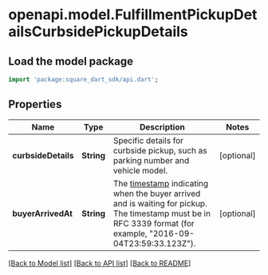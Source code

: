 # openapi.model.FulfillmentPickupDetailsCurbsidePickupDetails

## Load the model package
```dart
import 'package:square_dart_sdk/api.dart';
```

## Properties
Name | Type | Description | Notes
------------ | ------------- | ------------- | -------------
**curbsideDetails** | **String** | Specific details for curbside pickup, such as parking number and vehicle model. | [optional] 
**buyerArrivedAt** | **String** | The [timestamp](https://developer.squareup.com/docs/build-basics/working-with-dates) indicating when the buyer arrived and is waiting for pickup. The timestamp must be in RFC 3339 format (for example, \"2016-09-04T23:59:33.123Z\"). | [optional] 

[[Back to Model list]](../README.md#documentation-for-models) [[Back to API list]](../README.md#documentation-for-api-endpoints) [[Back to README]](../README.md)


